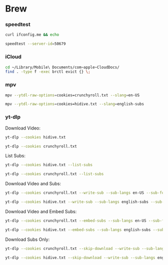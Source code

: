 # Brew

### speedtest
```bash
curl ifconfig.me && echo
```
```bash
speedtest --server-id=50679
```

### iCloud
```bash
cd ~/Library/Mobile\ Documents/com~apple~CloudDocs/
find . -type f -exec brctl evict {} \;
```

### mpv
```bash
mpv --ytdl-raw-options=cookies=crunchyroll.txt --slang=en-US 
```
```bash
mpv --ytdl-raw-options=cookies=hidive.txt --slang=english-subs 
```

### yt-dlp
Download Video:
```bash
yt-dlp --cookies hidive.txt 
```
```bash
yt-dlp --cookies crunchyroll.txt 
```
List Subs:
```bash
yt-dlp --cookies hidive.txt --list-subs 
```
```bash
yt-dlp --cookies crunchyroll.txt --list-subs 
```
Download Video and Subs:
```bash
yt-dlp --cookies crunchyroll.txt --write-sub --sub-langs en-US --sub-format ass 
```
```bash
yt-dlp --cookies hidive.txt --write-sub --sub-langs english-subs --sub-format vtt 
```
Download Video and Embed Subs:
```bash
yt-dlp --cookies crunchyroll.txt --embed-subs --sub-langs en-US --sub-format ass 
```
```bash
yt-dlp --cookies hidive.txt --embed-subs --sub-langs english-subs --sub-format vtt 
```
Download Subs Only:
```bash
yt-dlp --cookies crunchyroll.txt --skip-download --write-sub --sub-langs en-US --sub-format ass 
```
```bash
yt-dlp --cookies hidive.txt --skip-download --write-sub --sub-langs english-subs --sub-format vtt 
```
